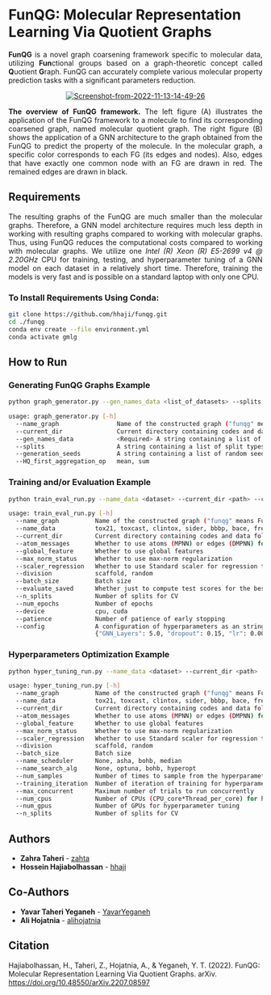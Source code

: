 # FunQG: Molecular Representation Learning Via Quotient Graphs

<div align="justify">
   
**FunQG** is a novel graph coarsening framework specific to molecular data, utilizing **Fun**ctional groups based on a graph-theoretic concept called **Q**uotient **G**raph. FunQG can accurately complete various molecular property prediction tasks with a significant parameters reduction. 

<p align="center">
<a href='https://postimages.org/' target='_blank'><img src='https://i.postimg.cc/fbCWspHV/Screenshot-from-2022-11-13-14-49-26.png' border='0' alt='Screenshot-from-2022-11-13-14-49-26'/></a>
</p>
<b>The overview of FunQG framework.</b> The left figure (A) illustrates the application of the FunQG framework to a molecule to find its corresponding coarsened graph, named molecular quotient graph. The right figure (B) shows the application of a GNN architecture to the graph obtained from the FunQG to predict the property of the molecule. In the molecular graph, a specific color corresponds to each FG (its edges and nodes). Also, edges that have exactly one common node with an FG are drawn in red. The remained edges are drawn in black. 

## Requirements 
The resulting graphs of the FunQG are much smaller than the molecular graphs. Therefore, a GNN model architecture requires much less depth in working with resulting graphs compared to working with molecular graphs. Thus, using FunQG reduces the computational costs compared to working with molecular graphs. We utilize one *Intel (R) Xeon (R) E5-2699 v4 @ 2.20GHz* CPU for training, testing, and hyperparameter tuning of a GNN model on each dataset in a relatively short time. Therefore, training the models is very fast and is possible on a standard laptop with only one CPU.
</div>

### To Install Requirements Using Conda:

```sh
git clone https://github.com/hhaji/funqg.git
cd ./funqg
conda env create --file environment.yml
conda activate gmlg
```

## How to Run

### Generating FunQG Graphs Example
```sh
python graph_generator.py --gen_names_data <list_of_datasets> --splits '["scaffold"]'
```
```sh
usage: graph_generator.py [-h]
  --name_graph                Name of the constructed graph ("funqg" means FunQG graph and "mg" means molecular graph)
  --current_dir               Current directory containing codes and data folder
  --gen_names_data            <Required> A string containing a list of data names to generate graph data, e.g. '["tox21", "bbbp"]'
  --splits                    A string containing a list of split types to generate graph data, e.g. '["scaffold"]'
  --generation_seeds          A string containing a list of random seeds to generate graph data, e.g. '[0, 1, 2]'
  --HQ_first_aggregation_op   mean, sum
```

### Training and/or Evaluation Example
```sh
python train_eval_run.py --name_data <dataset> --current_dir <path> --config <config>
```
```sh
usage: train_eval_run.py [-h] 
  --name_graph          Name of the constructed graph ("funqg" means FunQG graph and "mg" means molecular graph)
  --name_data           tox21, toxcast, clintox, sider, bbbp, bace, freesolv, esol, lipo, muv, hiv, qm7, qm8, pdbbind_r, pdbbind_c, pdbbind_f
  --current_dir         Current directory containing codes and data folder
  --atom_messages       Whether to use atoms (MPNN) or edges (DMPNN) for message passing
  --global_feature      Whether to use global features
  --max_norm_status     Whether to use max-norm regularization
  --scaler_regression   Whether to use Standard scaler for regression tasks
  --division            scaffold, random
  --batch_size          Batch size
  --evaluate_saved      Whether just to compute test scores for the best-saved models or train models first  
  --n_splits            Number of splits for CV
  --num_epochs          Number of epochs
  --device              cpu, cuda
  --patience            Number of patience of early stopping
  --config              A configuration of hyperparameters as an string, e.g.,
                        {"GNN_Layers": 5.0, "dropout": 0.15, "lr": 0.0005}'
```

### Hyperparameters Optimization Example
```sh
python hyper_tuning_run.py --name_data <dataset> --current_dir <path>
```
```sh
usage: hyper_tuning_run.py [-h] 
  --name_graph          Name of the constructed graph ("funqg" means FunQG graph and "mg" means molecular graph)
  --name_data           tox21, toxcast, clintox, sider, bbbp, bace, freesolv, esol, lipo, muv, hiv, qm7, qm8, pdbbind_r, pdbbind_c, pdbbind_f
  --current_dir         Current directory containing codes and data folder
  --atom_messages       Whether to use atoms (MPNN) or edges (DMPNN) for message passing
  --global_feature      Whether to use global features
  --max_norm_status     Whether to use max-norm regularization
  --scaler_regression   Whether to use Standard scaler for regression tasks
  --division            scaffold, random
  --batch_size          Batch size
  --name_scheduler      None, asha, bohb, median
  --name_search_alg     None, optuna, bohb, hyperopt
  --num_samples         Number of times to sample from the hyperparameter space
  --training_iteration  Number of iteration of training for hyperparameter tuning
  --max_concurrent      Maximum number of trials to run concurrently
  --num_cpus            Number of CPUs (CPU_core*Thread_per_core) for hyperparameter tuning
  --num_gpus            Number of GPUs for hyperparameter tuning
  --n_splits            Number of splits for CV
```

## Authors
- **Zahra Taheri** - [zahta](https://github.com/zahta)
- **Hossein Hajiabolhassan** - [hhaji](https://github.com/hhaji)

## Co-Authors
- **Yavar Taheri Yeganeh** - [YavarYeganeh](https://github.com/YavarYeganeh)
- **Ali Hojatnia** - [alihojatnia](https://github.com/alihojatnia)

## Citation
Hajiabolhassan, H., Taheri, Z., Hojatnia, A., & Yeganeh, Y. T. (2022). FunQG: Molecular Representation Learning Via Quotient Graphs. arXiv. https://doi.org/10.48550/arXiv.2207.08597

